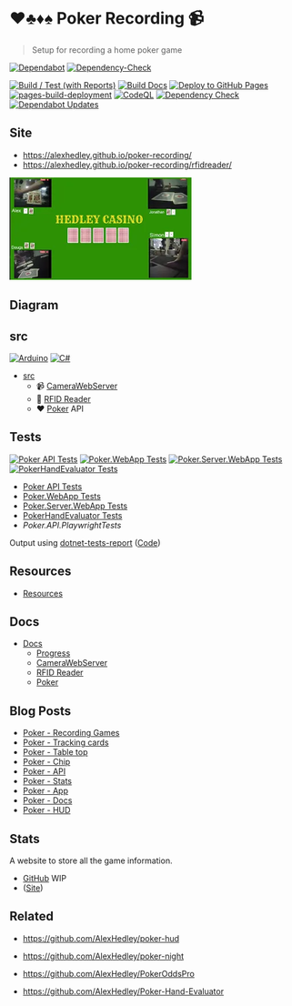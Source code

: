 # ♥♣♦♠ Poker Recording 📹

> Setup for recording a home poker game

[![Dependabot](https://img.shields.io/badge/dependabot-025E8C?style=for-the-badge&logo=dependabot&logoColor=white)](https://github.com/AlexHedley/poker-recording/security/dependabot)
[![Dependency-Check](https://img.shields.io/badge/DependencyCheck-f78d0a.svg?style=for-the-badge&logo=dependencycheck&logoColor=white)](https://owasp.org/www-project-dependency-check/)

[![Build / Test (with Reports)](https://github.com/AlexHedley/poker-recording/actions/workflows/build-test.yml/badge.svg)](https://github.com/AlexHedley/poker-recording/actions/workflows/build-test.yml)
[![Build Docs](https://github.com/AlexHedley/poker-recording/actions/workflows/build-docs.yml/badge.svg)](https://github.com/AlexHedley/poker-recording/actions/workflows/build-docs.yml)
[![Deploy to GitHub Pages](https://github.com/AlexHedley/poker-recording/actions/workflows/deploy-site.yml/badge.svg)](https://github.com/AlexHedley/poker-recording/actions/workflows/deploy-site.yml)
[![pages-build-deployment](https://github.com/AlexHedley/poker-recording/actions/workflows/pages/pages-build-deployment/badge.svg)](https://github.com/AlexHedley/poker-recording/actions/workflows/pages/pages-build-deployment)
[![CodeQL](https://github.com/AlexHedley/poker-recording/actions/workflows/github-code-scanning/codeql/badge.svg)](https://github.com/AlexHedley/poker-recording/actions/workflows/github-code-scanning/codeql)
[![Dependency Check](https://github.com/AlexHedley/poker-recording/actions/workflows/depcheck.yml/badge.svg)](https://github.com/AlexHedley/poker-recording/actions/workflows/depcheck.yml)
[![Dependabot Updates](https://github.com/AlexHedley/poker-recording/actions/workflows/dependabot/dependabot-updates/badge.svg)](https://github.com/AlexHedley/poker-recording/actions/workflows/dependabot/dependabot-updates)

## Site

-   https://alexhedley.github.io/poker-recording/
-   https://alexhedley.github.io/poker-recording/rfidreader/

[![Video](src/Poker/docs/images/video.png "Video")](https://youtu.be/wJCgOoJmJX0)

## Diagram

<!-- ```mermaid
flowchart LR
    id1[This is the text in the box]
``` -->

## src

[![Arduino](https://img.shields.io/badge/-Arduino-00979D?style=for-the-badge&logo=Arduino&logoColor=white)](https://www.arduino.cc/) [![C#](https://img.shields.io/badge/c%23-%23239120.svg?style=for-the-badge&logo=c-sharp&logoColor=white)](https://docs.microsoft.com/dotnet/csharp/)

-   [src](src/README.md)
    -   📹 [CameraWebServer](src/CameraWebServer/)
    -   🔎 [RFID Reader](src/RFIDReader/)
    -   ♥ [Poker](src/Poker/) API

## Tests

[![Poker API Tests](https://gist.githubusercontent.com/alexhedley/e81db3939d78a6f3bf73f657d803d723/raw/poker_api_tests.md_badge.svg "Poker API Tests")](https://gist.github.com/alexhedley/e81db3939d78a6f3bf73f657d803d723)
[![Poker.WebApp Tests](https://gist.githubusercontent.com/alexhedley/8c84c970be1a96ca94aa5b69ad2b4825/raw/poker_webapp_tests.md_badge.svg "Poker.WebApp Tests")](https://gist.github.com/alexhedley/8c84c970be1a96ca94aa5b69ad2b4825)
[![Poker.Server.WebApp Tests](https://gist.githubusercontent.com/alexhedley/31e5a7dcd73eda1227507917aee86735/raw/poker_server_webapp_tests.md_badge.svg "Poker.Server.WebApp Tests")](https://gist.github.com/alexhedley/31e5a7dcd73eda1227507917aee86735)
[![PokerHandEvaluator Tests](https://gist.githubusercontent.com/alexhedley/56c7effd59d86b0765f710a7e5325857/raw/pokerhandevaluator_tests.md_badge.svg "PokerHandEvaluator Tests")](https://gist.github.com/alexhedley/56c7effd59d86b0765f710a7e5325857)

- [Poker API Tests](https://gist.github.com/alexhedley/e81db3939d78a6f3bf73f657d803d723)
- [Poker.WebApp Tests](https://gist.github.com/AlexHedley/8c84c970be1a96ca94aa5b69ad2b4825)
- [Poker.Server.WebApp Tests](https://gist.github.com/AlexHedley/31e5a7dcd73eda1227507917aee86735)
- [PokerHandEvaluator Tests](https://gist.github.com/AlexHedley/56c7effd59d86b0765f710a7e5325857)
- _Poker.API.PlaywrightTests_

Output using [dotnet-tests-report](https://github.com/marketplace/actions/dotnet-tests-report) ([Code](https://github.com/zyborg/dotnet-tests-report))

## Resources

- [Resources](resources/README.md)

## Docs

- [Docs](docs/README.md)
  - [Progress](docs/progress/README.md) 
  - [CameraWebServer](docs/CAMERAWEBSERVER.md)
  - [RFID Reader](docs/RFID.md)
  - [Poker](docs/POKER.md)

## Blog Posts

- [Poker - Recording Games](https://alexhedley.com/blog/posts/poker-recording-games)
- [Poker - Tracking cards](https://alexhedley.com/blog/posts/poker-tracking-cards)
- [Poker - Table top](https://alexhedley.com/blog/posts/poker-table-top)
- [Poker - Chip](https://alexhedley.com/blog/posts/poker-chip)
- [Poker - API](https://alexhedley.com/blog/posts/poker-api)
- [Poker - Stats](https://alexhedley.com/blog/posts/poker-stats)
- [Poker - App](https://alexhedley.com/blog/posts/poker-app)
- [Poker - Docs](https://alexhedley.com/blog/posts/poker-docs)
- [Poker - HUD](https://alexhedley.com/blog/posts/poker-hud)

## Stats

A website to store all the game information.

- [GitHub](https://github.com/AlexHedley/poker) WIP 
- ([Site](https://alexhedley.com/poker))

## Related

- https://github.com/AlexHedley/poker-hud
- https://github.com/AlexHedley/poker-night

- https://github.com/AlexHedley/PokerOddsPro
- https://github.com/AlexHedley/Poker-Hand-Evaluator
